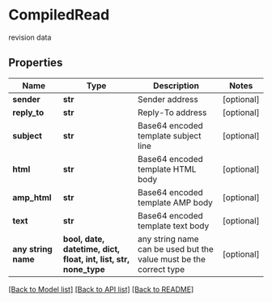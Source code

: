 # CompiledRead

revision data

## Properties
Name | Type | Description | Notes
------------ | ------------- | ------------- | -------------
**sender** | **str** | Sender address | [optional] 
**reply_to** | **str** | Reply-To address | [optional] 
**subject** | **str** | Base64 encoded template subject line | [optional] 
**html** | **str** | Base64 encoded template HTML body | [optional] 
**amp_html** | **str** | Base64 encoded template AMP body | [optional] 
**text** | **str** | Base64 encoded template text body | [optional] 
**any string name** | **bool, date, datetime, dict, float, int, list, str, none_type** | any string name can be used but the value must be the correct type | [optional]

[[Back to Model list]](../README.md#documentation-for-models) [[Back to API list]](../README.md#documentation-for-api-endpoints) [[Back to README]](../README.md)


